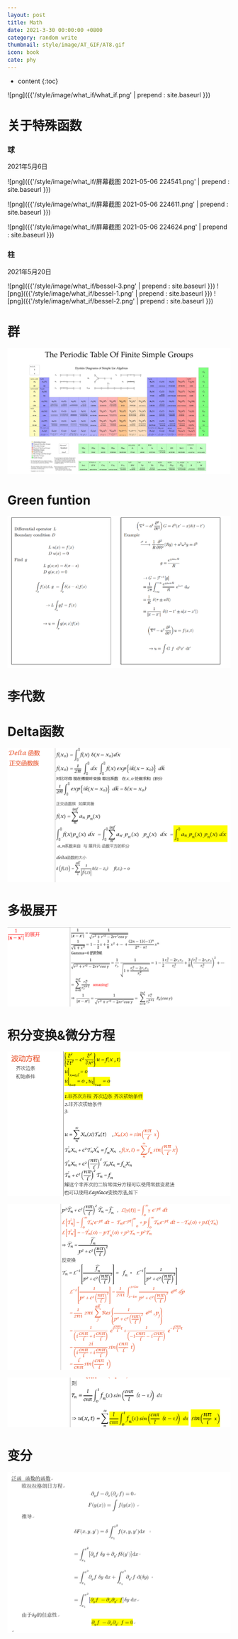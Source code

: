 ```yaml
---
layout: post
title: Math
date: 2021-3-30 00:00:00 +0800
category: random write
thumbnail: style/image/AT_GIF/AT8.gif
icon: book
cate: phy
---
```

* content
{:toc}

![png]({{'/style/image/what_if/what_if.png' | prepend : site.baseurl }})


# 关于特殊函数

### 球

2021年5月6日

![png]({{'/style/image/what_if/屏幕截图 2021-05-06 224541.png' | prepend : site.baseurl }})



![png]({{'/style/image/what_if/屏幕截图 2021-05-06 224611.png' | prepend : site.baseurl }})


![png]({{'/style/image/what_if/屏幕截图 2021-05-06 224624.png' | prepend : site.baseurl }})

### 柱

2021年5月20日

![png]({{'/style/image/what_if/bessel-3.png' | prepend : site.baseurl }})
![png]({{'/style/image/what_if/bessel-1.png' | prepend : site.baseurl }})
![png]({{'/style/image/what_if/bessel-2.png' | prepend : site.baseurl }})


# 群

![png](style\image\IMG_20191014_102242.jpg)

# Green funtion

![png](style\image\green.png)



# 李代数




# Delta函数



![1634650376023](style\image\ALL_MD_PIC\1634650376023.png)



# 多极展开

![1634650439570](style\image\ALL_MD_PIC\1634650439570.png)



# 积分变换&微分方程

![1634650570991](style\image\ALL_MD_PIC\1634650570991.png)

![1634650647571](style\image\ALL_MD_PIC\1634650647571.png)

![1634650661478](style\image\ALL_MD_PIC\1634650661478.png)





# 变分 

![1640530085877](/style/image/ALL_MD_PIC/1640530085877.png)



